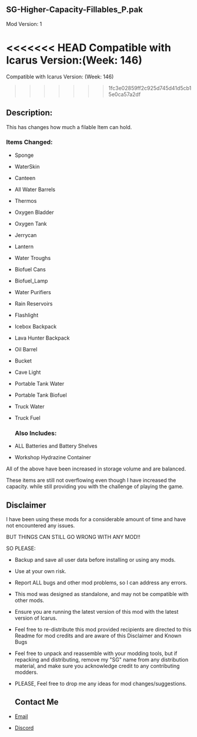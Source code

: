 ## SG-Higher-Capacity-Fillables_P.pak

Mod Version: 1

<<<<<<< HEAD
Compatible with Icarus Version:(Week: 146)
=======
Compatible with Icarus Version: (Week: 146)
>>>>>>> 1fc3e02859ff2c925d745d41d5cb15e0ca57a2df

## Description:

This has changes how much a filable Item can hold.

### Items Changed:

- Sponge
- WaterSkin
- Canteen
- All Water Barrels
- Thermos
- Oxygen Bladder
- Oxygen Tank
- Jerrycan
- Lantern
- Water Troughs
- Biofuel Cans
- Biofuel_Lamp
- Water Purifiers
- Rain Reservoirs
- Flashlight
- Icebox Backpack
- Lava Hunter Backpack
- Oil Barrel
- Bucket
- Cave Light
- Portable Tank Water
- Portable Tank Biofuel
- Truck Water
- Truck Fuel

  ### Also Includes:

- ALL Batteries and Battery Shelves
- Workshop Hydrazine Container

All of the above have been increased in storage volume and are balanced.

These items are still not overflowing even though I have increased the capacity. 
while still providing you with the challenge of playing the game.

## Disclaimer

I have been using these mods for a considerable amount of time and have not encountered any issues.

BUT THINGS CAN STILL GO WRONG WITH ANY MOD!!

SO PLEASE:
- Backup and save all user data before installing or using any mods.
- Use at your own risk.
- Report ALL bugs and other mod problems, so I can address any errors.
- This mod was designed as standalone, and may not be compatible with other mods.
- Ensure you are running the latest version of this mod with the latest version of Icarus.
- Feel free to re-distribute this mod provided recipients are directed to this Readme for mod credits and are aware of this Disclaimer and Known Bugs
- Feel free to unpack and reassemble with your modding tools, but if repacking and distributing, remove my "SG" name from any distribution material,
   and make sure you acknowledge credit to any contributing modders.

- PLEASE, Feel free to drop me any ideas for mod changes/suggestions.

   ## Contact Me
- [Email](svengates1@gmail.com)
- [Discord](https://discord.gg/PCBgcGg4sP)
  
